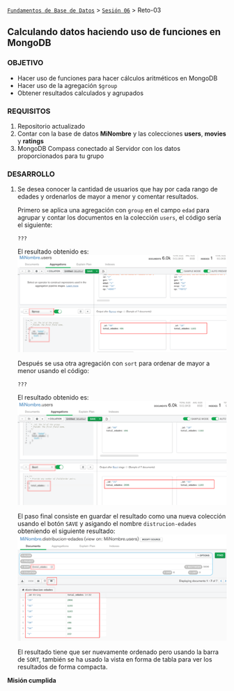 [`Fundamentos de Base de Datos`](../../Readme.md) > [`Sesión 06`](../Readme.md) > Reto-03
## Calculando datos haciendo uso de funciones en MongoDB

### OBJETIVO
- Hacer uso de funciones para hacer cálculos aritméticos en MongoDB
- Hacer uso de la agregación `$group`
- Obtener resultados calculados y agrupados

### REQUISITOS
1. Repositorio actualizado
1. Contar con la base de datos __MiNombre__ y las colecciones __users__, __movies__ y __ratings__
1. MongoDB Compass conectado al Servidor con los datos proporcionados para tu grupo

### DESARROLLO
1. Se desea conocer la cantidad de usuarios que hay por cada rango de edades y ordenarlos de mayor a menor y comentar resultados.

   Primero se aplica una agregación con `group` en el campo `edad` para agrupar y contar los documentos en la colección `users`, el código sería el siguiente:
   ```
   ???
   ```
   El resultado obtenido es:
   ![Distrubución de edades](assets/edades-01.png)

   Después se usa otra agregación con `sort` para ordenar de mayor a menor usando el código:
   ```
   ???
   ```
   El resultado obtenido es:
   ![Distribución edades ordenada](assets/edades-02.png)

   El paso final consiste en guardar el resultado como una nueva colección usando el botón `SAVE` y asigando el nombre `distrucion-edades` obteniendo el siguiente resultado:
   ![Distribución edades ordenada](assets/edades-03.png)

   El resultado tiene que ser nuevamente ordenado pero usando la barra de `SORT`, también se ha usado la vista en forma de tabla para ver los resultados de forma compacta.

__Misión cumplida__
